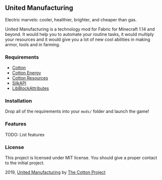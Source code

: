 ## United Manufacturing

Electric marvels: cooler, healthier, brighter, and cheaper than gas.

United Manufacturing is a technology mod for Fabric for Minecraft 1.14 and beyond. It would help you
to automate your routine tasks, it would multiply your resources and it would give you a lot of new
cool abilities in making armor, tools and in farming.

### Requirements

* [Cotton](https://github.com/CottonMC/cotton)
* [Cotton Energy](https://github.com/CottonMC/cotton-energy)
* [Cotton Resources](https://github.com/CottonMC/cotton-resources)
* [SilkAPI](https://github.com/Prospector/Silk)
* [LibBlockAttributes](https://github.com/AlexIIL/LibBlockAttributes)

### Installation

Drop all of the requirements into your `mods/` folder and launch the game!

### Features

TODO: List features

### License

This project is licensed under MIT license. You should give a proper contact to the initial project.

2019, [United Manufacturing](https://github.com/CottonMC/UnitedManufacturing) by [The Cotton Project](https://github.com/CottonMC)